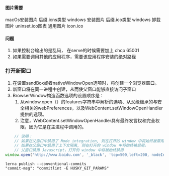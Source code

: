 #### 图片需要
macOs安装图片  后缀.icns类型
windows 安装图片 后缀.ico类型
windows 卸载图片 uninset.ico图表
通用图片 icon.ico

#### 问题
1. 如果控制台输出的是乱码， 在serve的时候需要加上 chcp 65001
2. 如果需要调用其他的应用程序，需要该应用程序安装的绝对路径

### 打开新窗口
1. 在设置sandBox或者nativeWindowOpen选项时，将创建一个浏览器窗口。
2. 新窗口将在同一进程中创建，从而使父窗口能够直接访问子窗口
3. BrowserWindow构造函数选项的设置顺序是：
   1. 从window.open（）的features字符串中解析的选项、从父级继承的与安全相关的webPreferences，以及WebContent.setWindowOpenHandler提供的选项。
   2. 注意，WebContent.setWindowOpenHandler具有最终发言权和完全权限，因为它是在主进程中调用的。

```javascript
    // 说明：
    // 如果在父窗口中禁用了 Node integration, 则在打开的 window 中将始终被禁用。
    // 如果在父窗口中启用了上下文隔离, 则在打开的 window 中将始终被启用。
    // 父窗口禁用 Javascript，打开的 window 中将被始终禁用
window.open('http://www.baidu.com', '_black', 'top=500,left=200, nodeIntegration=no')
```

```shell
lerna publish --conventional-commits
"commit-msg": "commitlint -E HUSKY_GIT_PARAMS"
```

